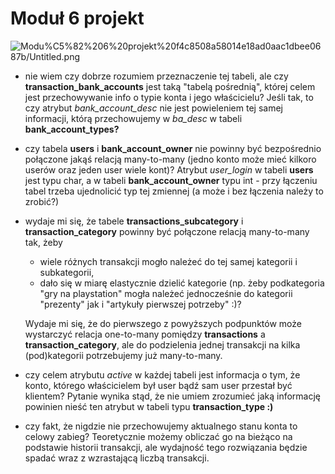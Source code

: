 # Moduł 6 projekt

![Modu%C5%82%206%20projekt%20f4c8508a58014e18ad0aac1dbee0687b/Untitled.png](Modu%C5%82%206%20projekt%20f4c8508a58014e18ad0aac1dbee0687b/Untitled.png)

- nie wiem czy dobrze rozumiem przeznaczenie tej tabeli, ale czy **transaction_bank_accounts** jest taką "tabelą pośrednią", której celem jest przechowywanie info o typie konta i jego właścicielu? Jeśli tak, to czy atrybut *bank_account_desc* nie jest powieleniem tej samej informacji, którą przechowujemy w *ba_desc* w tabeli **bank_account_types?**
- czy tabela **users** i **bank_account_owner** nie powinny być bezpośrednio połączone jakąś relacją many-to-many (jedno konto może mieć kilkoro userów oraz jeden user wiele kont)? Atrybut *user_login* w tabeli **users** jest typu char, a w tabeli **bank_account_owner** typu int - przy łączeniu tabel trzeba ujednolicić typ tej zmiennej (a może i bez łączenia należy to zrobić?)
- wydaje mi się, że tabele **transactions_subcategory** i **transaction_category** powinny być połączone relacją many-to-many tak, żeby
    - wiele różnych transakcji mogło należeć do tej samej kategorii i subkategorii,
    - dało się w miarę elastycznie dzielić kategorie (np. żeby podkategoria "gry na playstation" mogła należeć jednocześnie do kategorii "prezenty" jak i "artykuły pierwszej potrzeby" :)?

    Wydaje mi się, że do pierwszego z powyższych podpunktów może wystarczyć relacja one-to-many pomiędzy **transactions** a **transaction_category**, ale do podzielenia jednej transakcji na kilka (pod)kategorii potrzebujemy już many-to-many.

- czy celem atrybutu *active* w każdej tabeli jest informacja o tym, że konto, którego właścicielem był user bądź sam user przestał być klientem? Pytanie wynika stąd, że nie umiem zrozumieć jaką informację powinien nieść ten atrybut w tabeli typu **transaction_type :)**
- czy fakt, że nigdzie nie przechowujemy aktualnego stanu konta to celowy zabieg? Teoretycznie możemy obliczać go na bieżąco na podstawie historii transakcji, ale wydajność tego rozwiązania będzie spadać wraz z wzrastającą liczbą transakcji.